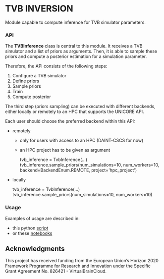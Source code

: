 # TVB INVERSION

Module capable to compute inference for TVB simulator parameters.

### API

The **TVBInference** class is central to this module. It receives a TVB simulator and a list of priors as arguments.
Then, it is able to sample these priors and compute a posterior estimation for a simulation parameter.

Therefore, the API consists of the following steps:

1. Configure a TVB simulator
2. Define priors
3. Sample priors
4. Train
5. Compute posterior

The third step (priors sampling) can be executed with different backends, either locally or remotely to an HPC that
supports the UNICORE API.

Each user should choose the preferred backend within this API:

- remotely 
  - only for users with access to an HPC (DAINT-CSCS for now)
  - an HPC project has to be given as argument


    tvb_inference = TvbInference(...)
    tvb_inference.sample_priors(num_simulations=10, num_workers=10, backend=BackendEnum.REMOTE, project='hpc_project')

- locally


    tvb_inference = TvbInference(...)
    tvb_inference.sample_priors(num_simulations=10, num_workers=10)

### Usage

Examples of usage are described in:

- this python [script](https://github.com/the-virtual-brain/tvb-inversion/blob/main/mpr_sbi_tvb/sim_inference_refactored.py)
- or these [notebooks](https://github.com/the-virtual-brain/tvb-inversion/tree/main/mpr_sbi_tvb/notebooks)

## Acknowledgments

This project has received funding from the European Union’s Horizon 2020 
Framework Programme for Research and Innovation under the Specific Grant 
Agreement No. 826421 - VirtualBrainCloud.
